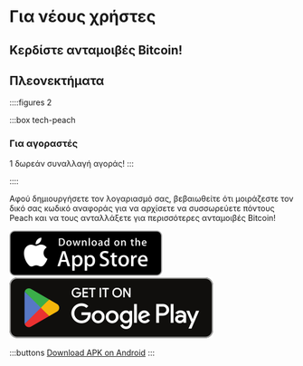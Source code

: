 # Για νέους χρήστες
## Κερδίστε ανταμοιβές Bitcoin!


## Πλεονεκτήματα
::::figures 2

:::box tech-peach
### Για αγοραστές
1 δωρεάν συναλλαγή αγοράς!
:::

::::

Αφού δημιουργήσετε τον λογαριασμό σας, βεβαιωθείτε ότι μοιράζεστε τον δικό σας κωδικό αναφοράς για να αρχίσετε να συσσωρεύετε πόντους Peach και να τους ανταλλάξετε για περισσότερες ανταμοιβές Bitcoin!

<div>
    <div class="md:flex items-center justify-center">
        <a href="https://testflight.apple.com/join/wfSPFEWG"><img class="h-180px md:h-90px" src="/img/home/download-on-the-app-store.svg" alt="Download on the Apple Store"></a>
        <a class="md:ml-4" href="https://play.google.com/store/apps/details?id=com.peachbitcoin.peach.mainnet"><img class="h-180px md:h-90px" src="/img/home/get-it-on-google-play.svg" alt="Get it on Google Play"></a>
    </div>

</div>


:::buttons
[Download APK on Android](/apk/)
:::